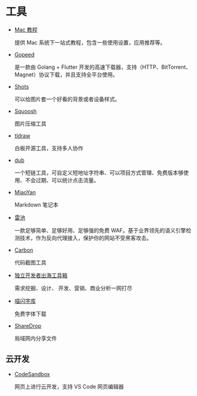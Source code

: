# 工具

- [Mac 教程](https://44maker.github.io/wiki/Mac/index.html)

  提供 Mac 系统下一站式教程，包含一些使用设置，应用推荐等。

- [Gopeed](https://github.com/GopeedLab/gopeed)

  是一款由 Golang + Flutter 开发的高速下载器，支持（HTTP、BitTorrent、Magnet）协议下载，并且支持全平台使用。

- [Shots](https://shots.so/)

  可以给图片套一个好看的背景或者设备样式。

- [Squoosh](https://squoosh.app/)

  图片压缩工具

- [tldraw](https://www.tldraw.com/)

  白板开源工具，支持多人协作

- [dub](https://dub.co/)

  一个短链工具，可自定义短地址字符串、可以项目方式管理、免费版本够使用、不会过期、可以统计点击流量。

- [MiaoYan](https://miaoyan.app/)

  Markdown 笔记本

- [雷池](https://github.com/chaitin/SafeLine)

  一款足够简单、足够好用、足够强的免费 WAF。基于业界领先的语义引擎检测技术，作为反向代理接入，保护你的网站不受黑客攻击。

- [Carbon](https://carbon.now.sh/)

  代码截图工具

- [独立开发者出海工具箱](https://indiehackertools.net/)

  需求挖掘、设计、 开发、营销、商业分析一网打尽

- [喵闪字库](https://www.miao3.cn/)

  免费字体下载

- [ShareDrop](https://www.sharedrop.io/)

  局域网内分享文件

## 云开发

- [CodeSandbox](https://codesandbox.io)

  网页上进行云开发，支持 VS Code 网页编辑器
